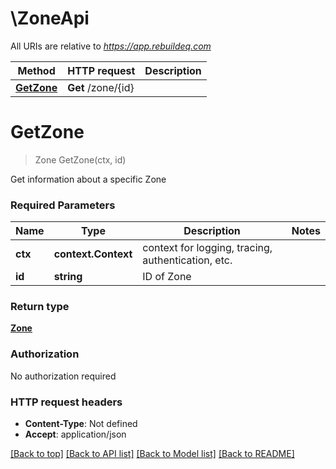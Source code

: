 # \ZoneApi

All URIs are relative to *https://app.rebuildeq.com*

Method | HTTP request | Description
------------- | ------------- | -------------
[**GetZone**](ZoneApi.md#GetZone) | **Get** /zone/{id} | 


# **GetZone**
> Zone GetZone(ctx, id)


Get information about a specific Zone

### Required Parameters

Name | Type | Description  | Notes
------------- | ------------- | ------------- | -------------
 **ctx** | **context.Context** | context for logging, tracing, authentication, etc.
  **id** | **string**| ID of Zone | 

### Return type

[**Zone**](Zone.md)

### Authorization

No authorization required

### HTTP request headers

 - **Content-Type**: Not defined
 - **Accept**: application/json

[[Back to top]](#) [[Back to API list]](../README.md#documentation-for-api-endpoints) [[Back to Model list]](../README.md#documentation-for-models) [[Back to README]](../README.md)

